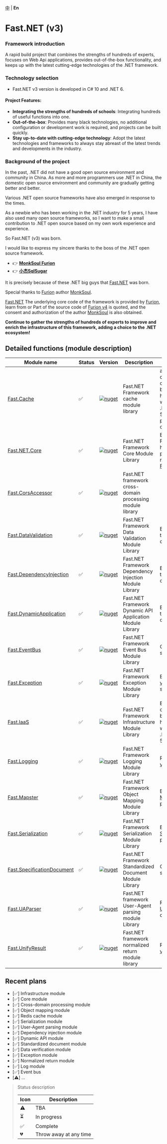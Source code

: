 [中](https://gitee.com/Net-18K/Fast.NET/tree/master/backend/Fast.NET) | **En**

# Fast.NET (v3)

### Framework introduction

A rapid build project that combines the strengths of hundreds of experts, focuses on Web Api applications, provides out-of-the-box functionality, and keeps up with the latest cutting-edge technologies of the .NET framework.

### Technology selection

- Fast.NET v3 version is developed in C# 10 and .NET 6.

#### Project Features:

- **Integrating the strengths of hundreds of schools**: Integrating hundreds of useful functions into one.
- **Out-of-the-box**: Provides many black technologies, no additional configuration or development work is required, and projects can be built quickly.
- **Stay up-to-date with cutting-edge technology**: Adopt the latest technologies and frameworks to always stay abreast of the latest trends and developments in the industry.

### Background of the project

In the past, .NET did not have a good open source environment and community in China. As more and more programmers use .NET in China, the domestic open source environment and community are gradually getting better and better.

Various .NET open source frameworks have also emerged in response to the times.

As a newbie who has been working in the .NET industry for 5 years, I have also used many open source frameworks, so I want to make a small contribution to .NET open source based on my own work experience and experience.

So Fast.NET (v3) was born.

I would like to express my sincere thanks to the boss of the .NET open source framework.

- 👉 **[MonkSoul Furion](https://gitee.com/dotnetchina/Furion)**
- 👉 **[小杰SqlSugar](https://gitee.com/dotnetchina/SqlSugar)**

It is precisely because of these .NET big guys that [Fast.NET](https://gitee.com/Net-18K/Fast.NET/tree/master/backend/Fast.NET) was born.

Special thanks to [Furion](https://gitee.com/dotnetchina/Furion) author [MonkSoul](https://gitee.com/monksoul).

[Fast.NET](https://gitee.com/Net-18K/Fast.NET) The underlying core code of the framework is provided by [Furion](https://gitee.com/dotnetchina/Furion), learn from or Part of the source code of [Furion v4](https://gitee.com/dotnetchina/Furion) is quoted, and the consent and authorization of the author [MonkSoul](https://gitee.com/monksoul) is also obtained.

**Continue to gather the strengths of hundreds of experts to improve and enrich the infrastructure of this framework, adding a choice to the .NET ecosystem!**

## Detailed functions (module description)

| Module name | Status | Version | Description | Remarks |
| ------ | --- | ---- | --- | --- |
| [Fast.Cache](https://gitee.com/Net-18K/Fast.NET/tree/master/backend/Fast.NET/Cache/Fast.Cache) | ✅ | [![nuget](https://img.shields.io/nuget/v/Fast.Cache.svg?cacheSeconds=10800)](https://www.nuget.org/packages/Fast.Cache) | Fast.NET Framework cache module library | a The Redis cache library commonly used by rookies who have been working in the .NET industry for 5 years is packaged based on [CSRedisCore](https://github.com/2881099/csredis) |
| [Fast.NET.Core](https://gitee.com/Net-18K/Fast.NET/tree/master/backend/Fast.NET.NET/Core/Fast.NET.Core) | ✅ | [![nuget](https://img.shields.io/nuget/v/Fast.NET.Core.svg?cacheSeconds=10800)](https://www.nuget.org/packages/Fast.NET.Core) | Fast.NET Framework Core Module Library | Because Fast.Core already has a Nuget package, it was renamed [Fast.NET.Core](https://gitee.com/Net-18K/Fast.NET/tree/master/backend/Fast.NET.NET/Core/Fast.NET.Core) |
| [Fast.CorsAccessor](https://gitee.com/Net-18K/Fast.NET/tree/master/backend/Fast.NET/CorsAccessor/Fast.CorsAccessor) | ✅ |[![nuget](https://img.shields.io/nuget/v/Fast.CorsAccessor.svg?cacheSeconds=10800)](https://www.nuget.org/packages/Fast.CorsAccessor) | Fast.NET framework cross-domain processing module library | |
| [Fast.DataValidation](https://gitee.com/Net-18K/Fast.NET/tree/master/backend/Fast.NET/DataValidation/Fast.DataValidation) | ✅ | [![nuget](https://img.shields.io/nuget/v/Fast.DataValidation.svg?cacheSeconds=10800)](https://www.nuget.org/packages/Fast.DataValidation) | Fast.NET Framework Data Validation Module Library | Based on part of the source code of [Furion v4](https://gitee.com/dotnetchina/Furion) |
| [Fast.DependencyInjection](https://gitee.com/Net-18K/Fast.NET/tree/master/backend/Fast.NET/DependencyInjection/Fast.DependencyInjection) | ✅ | [![nuget](https://img.shields.io/nuget/v/Fast.DependencyInjection.svg?cacheSeconds=10800)](https://www.nuget.org/packages/Fast.DependencyInjection) | Fast.NET Framework Dependency Injection Module Library | Based on part of the source code of [Furion v4](https://gitee.com/dotnetchina/Furion) |
| [Fast.DynamicApplication](https://gitee.com/Net-18K/Fast.NET/tree/master/backend/Fast.NET/DynamicApplication/Fast.DynamicApplication) | ✅ | [![nuget](https://img.shields.io/nuget/v/Fast.DynamicApplication.svg?cacheSeconds=10800)](https://www.nuget.org/packages/Fast.DynamicApplication) | Fast.NET Framework Dynamic API Application Module Library | Based on part of the source code of [Furion v4](https://gitee.com/dotnetchina/Furion) |
| [Fast.EventBus](https://gitee.com/Net-18K/Fast.NET/tree/master/backend/Fast.NET/EventBus/Fast.EventBus) | ✅ | [![nuget](https://img.shields.io/nuget/v/Fast.EventBus.svg?cacheSeconds=10800)](https://www.nuget.org/packages/Fast.EventBus) | Fast.NET Framework Event Bus Module Library | Quote[Furion v4](https://gitee.com/dotnetchina/Furion) source code |
| [Fast.Exception](https://gitee.com/Net-18K/Fast.NET/tree/master/backend/Fast.NET/Exception/Fast.Exception) | ✅ | [![nuget](https://img.shields.io/nuget/v/Fast.Exception.svg?cacheSeconds=10800)](https://www.nuget.org/packages/Fast.Exception) | Fast.NET Framework Exception Module Library | Based on [Furion v4](https://gitee.com/dotnetchina/Furion) Part of the source code |
| [Fast.IaaS](https://gitee.com/Net-18K/Fast.NET/tree/master/backend/Fast.NET/IaaS/Fast.IaaS) | ✅ | [![nuget](https://img.shields.io/nuget/v/Fast.IaaS.svg?cacheSeconds=10800)](https://www.nuget.org/packages/Fast.IaaS) | Fast.NET Framework Infrastructure Module Library | Expansion tools commonly used by a newbie who has been working in the .NET industry for 5 years |
| [Fast.Logging](https://gitee.com/Net-18K/Fast.NET/tree/master/backend/Fast.NET/Logging/Fast.Logging) | ✅ | [![nuget](https://img.shields.io/nuget/v/Fast.Logging.svg?cacheSeconds=10800)](https://www.nuget.org/packages/Fast.Logging) | Fast.NET Framework Logging Module Library | Reference [Furion v4](https://gitee.com/dotnetchina/Furion) source code |
| [Fast.Mapster](https://gitee.com/Net-18K/Fast.NET/tree/master/backend/Fast.NET/Mapster/Fast.Mapster) | ✅ | [![nuget](https://img.shields.io/nuget/v/Fast.Mapster.svg?cacheSeconds=10800)](https://www.nuget.org/packages/Fast.Mapster) | Fast.NET Framework Object Mapping Module Library | Based on [Mapster](https://github.com/MapsterMapper/Mapster) packaging |
| [Fast.Serialization](https://gitee.com/Net-18K/Fast.NET/tree/master/backend/Fast.NET/Serialization/Fast.Serialization) | ✅ | [![nuget](https://img.shields.io/nuget/v/Fast.Serialization.svg?cacheSeconds=10800)](https://www.nuget.org/packages/Fast.Serialization) | Fast.NET Framework Serialization Module Library | Based on [System.Text.Json](https://learn.microsoft.com/zh-cn/dotnet/api/system.text.json) packaging |
| [Fast.SpecificationDocument](https://gitee.com/Net-18K/Fast.NET/tree/master/backend/Fast.NET/SpecificationDocument/Fast.SpecificationDocument) | ✅ | [![nuget](https://img.shields.io/nuget/v/Fast.SpecificationDocument.svg?cacheSeconds=10800)](https://www.nuget.org/packages/Fast.SpecificationDocument) | Fast.NET Framework Standardized Document Module Library | Quote[Furion v4](https://gitee.com/dotnetchina/Furion) source code |
| [Fast.UAParser](https://gitee.com/Net-18K/Fast.NET/tree/master/backend/Fast.NET/UAParser/Fast.UAParser) | ✅ | [![nuget](https://img.shields.io/nuget/v/Fast.UAParser.svg?cacheSeconds=10800)](https://www.nuget.org/packages/Fast.UAParser) | Fast.NET framework User-Agent parsing module Library | Reference [UAParser](https://github.com/ua-parser/uap-csharp) Source code |
| [Fast.UnifyResult](https://gitee.com/Net-18K/Fast.NET/tree/master/backend/Fast.NET/UnifyResult/Fast.UnifyResult) | ✅ | [![nuget](https://img.shields.io/nuget/v/Fast.UnifyResult.svg?cacheSeconds=10800)](https://www.nuget.org/packages/Fast.UnifyResult) | Fast.NET framework normalized return module library | Reference [Furion v4](https://gitee.com/dotnetchina/Furion) source code |

## Recent plans

- [✅] Infrastructure module
- [✅] Core module
- [✅] Cross-domain processing module
- [✅] Object mapping module
- [✅] Redis cache module
- [✅] Serialization module
- [✅] User-Agent parsing module
- [✅] Dependency injection module
- [✅] Dynamic API module
- [✅] Standardized document module
- [✅] Data verification module
- [✅] Exception module
- [✅] Normalized return module
- [✅] Log module
- [✅] Event bus
- [⚠️] ...

> Status description
>
> | Icon | Description |
> | ---- | -------- |
> | ⚠️ | TBA |
> | ⏳ | In progress |
> | ✅ | Complete |
> | 💔 | Throw away at any time |